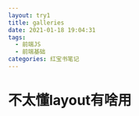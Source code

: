 ```yaml
---
layout: try1
title: galleries
date: 2021-01-18 19:04:31
tags: 
  - 前端JS
  - 前端基础
categories: 红宝书笔记
---
```


# 不太懂layout有啥用